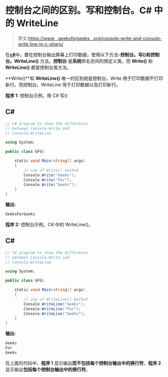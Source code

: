 # 控制台之间的区别。写和控制台。C# 中的 WriteLine

> 原文:[https://www . geeksforgeeks . org/console-write-and-console-write line-in-c-sharp/](https://www.geeksforgeeks.org/difference-between-console-write-and-console-writeline-in-c-sharp/)

在[**c#**](https://www.geeksforgeeks.org/csharp-programming-language/)中，要在控制台输出屏幕上打印数据，使用以下方法–**控制台。写()**和**控制台。WriteLine()** 方法。**控制台** 是**系统**命名空间的预定义类。而 **Write()** 和 **WriteLine()** 都是控制台类方法。

**Write()**和 **WriteLine()** 唯一的区别就是控制台。Write 用于打印数据不打印新行，而控制台。WriteLine 用于打印数据以及打印新行。

**程序 1:** 控制台示例。用 C# 写()

## C#

```cs
// C# program to show the difference
// between Console.Write and 
// Console.WriteLine

using System;

public class GFG{

    static void Main(string[] args)
    {
        // use of Write() method
        Console.Write("Geeks");
        Console.Write("For");
        Console.Write("Geeks");
    }
}
```

**输出:**

```cs
GeeksForGeeks

```

**程序 2:** 控制台示例。C# 中的 WriteLine()。

## C#

```cs
// C# program to show the difference
// between Console.Write and 
// Console.WriteLine

using System;

public class GFG{

    static void Main(string[] args)
    {
        // use of WriteLine() method
        Console.WriteLine("Geeks");
        Console.WriteLine("For");
        Console.WriteLine("Geeks");
    }
}
```

**输出:**

```cs
Geeks
For
Geeks

```

在上面的代码中，**程序 1** 显示输出**而不包括每个控制台输出中的换行符**，**程序 2** 显示输出**包括每个控制台输出中的换行符**。